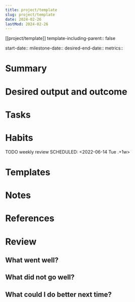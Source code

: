 ```yaml
---
title: project/template
slug: project/template
date: 2024-02-26
lastMod: 2024-02-26
---
```


[[project/template]]
template-including-parent:: false

start-date::
milestone-date::
desired-end-date::
metrics::

# Summary


# Desired output and outcome


# Tasks


# Habits


TODO weekly review
SCHEDULED: <2022-06-14 Tue .+1w>

# Templates


# Notes


# References


# Review


## What went well?


## What did not go well?


## What could I do better next time?


